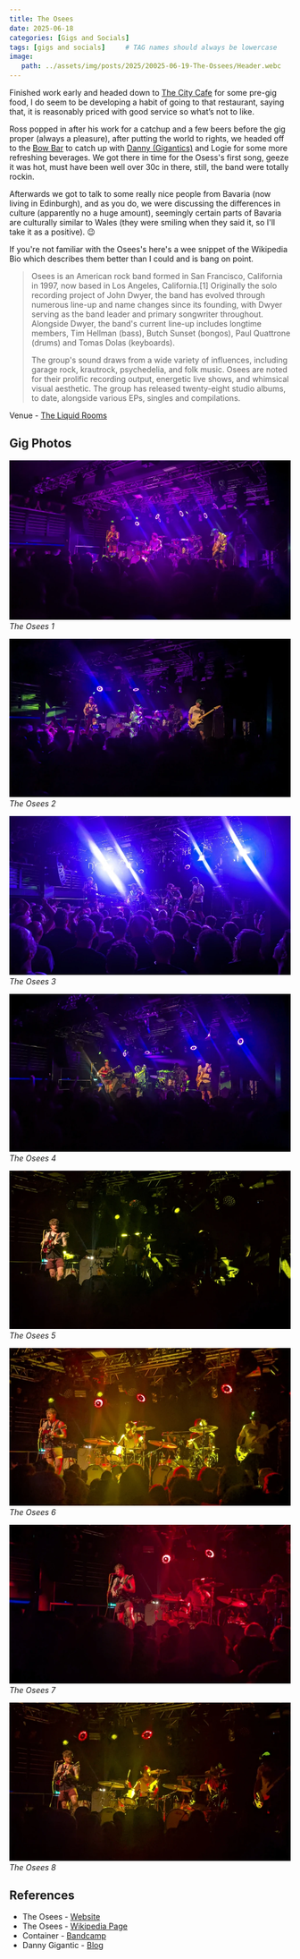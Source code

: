 ```yaml
---
title: The Osees
date: 2025-06-18
categories: [Gigs and Socials]
tags: [gigs and socials]     # TAG names should always be lowercase
image:
   path: ../assets/img/posts/2025/20025-06-19-The-Ossees/Header.webc
---
```


Finished work early and headed down to [The City Cafe](https://www.thecitycafe.co.uk/) for some pre-gig food, I do seem to be developing a habit of going to that restaurant, saying that, it is reasonably priced with good service so what’s not to like.

Ross popped in after his work for a catchup and a few beers before the gig proper (always a pleasure), after putting the world to rights, we headed off to the [Bow Bar](https://pubgallery.co.uk/pubs/bow-bar/) to catch up with [Danny (Gigantics)](https://www.gig-antics.live/) and Logie for some more refreshing beverages. We got there in time for the Osess's first song, geeze it was hot, must have been well over 30c in there, still, the band were totally rockin.

Afterwards we got to talk to some really nice people from Bavaria (now living in Edinburgh), and as you do, we were discussing the differences in culture (apparently no a huge amount), seemingly certain parts of Bavaria are culturally similar to Wales (they were smiling when they said it, so I'll take it as a positive). 😉

If you're not familiar with the Osees's here's a wee snippet of the Wikipedia Bio which describes them better than I could and is bang on point.

> Osees is an American rock band formed in San Francisco, California in 1997, now based in Los Angeles, California.[1] Originally the solo recording project of John Dwyer, the band has evolved through numerous line-up and name changes since its founding, with Dwyer serving as the band leader and primary songwriter throughout. Alongside Dwyer, the band's current line-up includes longtime members, Tim Hellman (bass), Butch Sunset (bongos), Paul Quattrone (drums) and Tomas Dolas (keyboards).
>
> The group's sound draws from a wide variety of influences, including garage rock, krautrock, psychedelia, and folk music. Osees are noted for their prolific recording output, energetic live shows, and whimsical visual aesthetic. The group has released twenty-eight studio albums, to date, alongside various EPs, singles and compilations.

Venue - [The Liquid Rooms](https://www.liquidroom.com/)

## Gig Photos

![The Osees 1](../assets/img/posts/2025/20025-06-19-The-Ossees/The-Osees-1.webp)_The Osees 1_

![The Osees 2](../assets/img/posts/2025/20025-06-19-The-Ossees/The-Osees-2.webp)_The Osees 2_

![The Osees 3](../assets/img/posts/2025/20025-06-19-The-Ossees/The-Osees-3.webp)_The Osees 3_

![The Osees 4](../assets/img/posts/2025/20025-06-19-The-Ossees/The-Osees-4.webp)_The Osees 4_

![The Osees 5](../assets/img/posts/2025/20025-06-19-The-Ossees/The-Osees-5.webp)_The Osees 5_

![The Osees 6](../assets/img/posts/2025/20025-06-19-The-Ossees/The-Osees-6.webp)_The Osees 6_

![The Osees 7](../assets/img/posts/2025/20025-06-19-The-Ossees/The-Osees-7.webp)_The Osees 7_

![The Osees 8](../assets/img/posts/2025/20025-06-19-The-Ossees/The-Osees-8.webp)_The Osees 8_

## References

* The Osees - [Website](https://www.theeohsees.com/)
* The Osees - [Wikipedia Page](https://en.wikipedia.org/wiki/Osees)
* Container - [Bandcamp](https://gentledefect.bandcamp.com/album/creamer)
* Danny Gigantic - [Blog](https://www.gig-antics.live/)
